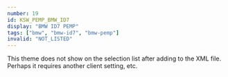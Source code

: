 ```yaml
---
number: 19
id: KSW_PEMP_BMW_ID7
display: "BMW ID7 PEMP"
tags: ["bmw", "bmw-id7", "bmw-pemp"]
invalid: "NOT_LISTED"
---
```

This theme does not show on the selection list after adding to the XML file. Perhaps it requires another client setting, etc.